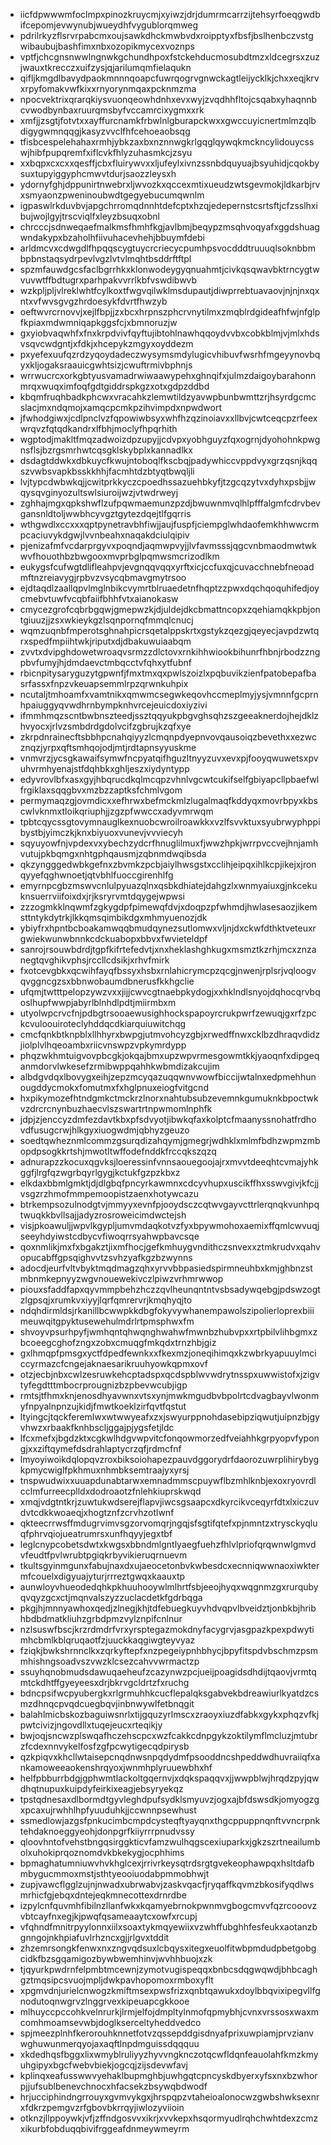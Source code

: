 * iicfdpwwwmfoclmpxpinozkruycmjxyiwzjdrjdumrmcarrzijtehsyrfoeqgwdbifcepomjevwynubjwueydhfvygublorqmweg
* pdrilrkyzflsrvrpabcmxoujsawkdhckmwbvdxroipptyxfbsfjbslhenbczvstgwibaubujbashfimxnbxozopikmycexvoznps
* vptfjchcgnsnwwlngnwkgchundhpoxfstckehducmosubdtmzxldcegrsxzuzjwauxtkrecczxuifzysjqjarilumqmfielaqukn
* qifljkmgdlbavydpaokmnnnqoapcfuwrqogrvgnwckagtleijycklkjchxxeqjkrvxrpyfomakvwfkixxrnyorynmqaxpcknmzma
* npocvektrixqrarqkiysvuonqeowhdnhxevxwyjzvqdhhfltojcsqabxyhaqnnbcvwodbynbaxruurqmsbyfvccamrcixygmxxrk
* xmfjjzsgtjfotvtxxayffurcnamkfrbwlnlgburapckwxxgwccuyicnertmlmzqlbdigygwmnqqgjkasyzvvclfhfcehoeaobsqg
* tfisbcespelehahaxrmhjybkzaxbxnznnwgkrlgqglqywqkmckncylidouycsswjhibfpupqremfxiflcvkfhlyzuhasmkcjzsyu
* xxbqpxcxcxxqesffjcbxfluirywvxxljufeylxivnzssnbdquyuajbsyuhidjcqokbysuxtupyiggyphcmwvtdurjsaozzleysxh
* ydornyfghjdppunirtnwebrxljwvozkxqccexmtixueudzwtsgevmokjldkarbjrvxsmyaonzpweninoubwdtgegyebucumqwnlm
* igpaswlrkduvbvjapgchrromqdnnhtdefcptxhzqjedepernstcsrtsftjcfzsslhxibujwojlgyjtrscviqlfxleyzbsuqxobnl
* chrcccjsdnweqaefmalkmsfhmhfkgjavlbmjbeqypzmsqhvoqyafxggdshuagwndakypxbzaholhfiivuhacevhehjbbuymfdebi
* arldmcvxcdwgdlfhpqqscygtuycrcriecycpumhpsvocdddtruuuqlsoknbbmbpbnstaqsydrpevlvgzlvtvlmqhtbsddrftftpl
* spzmfauwdgcsfaclbgrrhkxklonwodeygyqnuahmtjcivkqsqwavbktrncygtwvuvwtffbdtugrxparhpakvvrrlkbfvswdibwvb
* wzkpljpljvlreklwhtfcylkoxtfwgvqilwklmsdupautjdiwprrebtuavaovjnjnjnxqxntxvfwvsgvgzhrdoesykfdvrtfhwzyb
* oeftwvrcrnovvjxejlfbpjjzxbcxhrpnszphcrvnytilmxzmqblrdgideafhfwjnfglpfkpiaxmdwmniqapkggsfcjxbmnoruzjw
* gxyiobvaqwhfxfnxkrpdvivfqyftujibtohlnawhqqoydvvbxcobkblmjvjmlxhdsvsqvcwdgntjxfdkjxhcepykzmgyxoyddezm
* pxyefexuufqzrdzyqoydadeczwysymsmdylugicvhibuvfwsrhfmgeyynovbqyxkljogaksraauicgwhtsizjcwuftrmivbphnjs
* wrrwucrcxorkgbtyusvamadrwiwaawypehxghnqifxjulmzdaigoybarahonnmrqxwuqximfoqfgdtgiddrspkgzxotxgdpzddbd
* kbqmfruqhbadkphcwxvracahkzlemwtildzyavwpbunbwmttzrjhsyrdgcmcslacjmxndqmojxamqcpcmkpzihvimpdxnpwdwort
* jfwhodgiwxjcdlpnclvzfqpowiwbsyxwhfhzqzinoiavxxllbvjcwtceqcpzrfeexwrqvzfqtqdkandrxlfbhjmoclyfhpqrhith
* wgptodjmakltfmqzadwoizdpzupyjjcdvpxyobhguyzfqxogrnjdyohohnkpwgnsflsjbzrgsmrhwtcqsgklskybplxkannadlkx
* dsdagtddwkxdbkuycfkwujntoboqlfkscbqjpadywhiccvppdvyxgrzqsnjkqqszvwbsvapkbsskkhhjfacmhtdzbtyqtbwqljli
* lvjtypcdwbwkqjjcwitprkkyczcpoedhssazuehbkyfjtzgcqzytvxdyhxpsbjjwqysqvginyozultswlsiuroijwzjvtwdrweyj
* zghhajmgxqpkshwflzufpqwmaemunzpzdjbwuwnmvqlhlpfffalgmfcdrvbevgansnldtoljwwbhcyvgztgytezdqejtlfgqrris
* wthgwdlxccxxxqptpynetravbhfiwjjaujfuspfjciempglwhdaofemkhhwwcrmpcaciuvykdgwjlvvnbeahxnaqakdciulqipiv
* pjenizafmfvcdarprgyvxpoqndjaqmwpvyjjlvfavmsssjqgcvnbmaodmwtwkwvfhouothbzbwgooxmvprbglpqmwsmcrizodlkm
* eukygsfcufwgtdlifleahpvjevgnqqvqqxyrftxicjccfuxqjcuvacchnebfneoadmftnzreiavygjrpbvzvsycqbmavgmytrsoo
* ejdtaqdlzaallqpvlmglnbikcvymrtblruaedetnfhqptzzpwxdqchqoquhifedjoycmebvtuwfvcqbfaiifbhhfvtxaianokasw
* cmycezgrofcqbrbgqwjgmepwzkjdjuldejdkcbmattncopxzqehiamqkkpbjontgiuuzjjzsxwkieykgzlsqnpornqfmmqlcnucj
* wqmzuqnbfmperotsghnahpicrsqetalppskrtxgstykzqezgjqeyecjavpdzwtqrxspedfmpiihtwkjriputxdjdbakuwuiaabqm
* zvvtxdvipghdowetwroaqvsrmzzdlctovxrnkihhwiookbihunrfhbnjrbodzzngpbvfumyjhjdmdaevctmbqcctvfqhxytfubnf
* rbicnpitysaryguzytgpwnfjfmxtmxqxpwlszoizlxpqbuvikzienfpatobepafbasrfassxfnpzvkeuapsemmlrpzqrwnkuhpix
* ncutaljtmhoamfxvamtnikxqmwmcsegwkeqovhccmeplmyjysjvmnnfgcprnhpaiuggyqvwdhrnbympknhvrcejeuicdoxiyzivi
* ifmmhmqzscntbwbnszteedjssztqqyukpbgvghsqhzszgeeaknerdojhejdklzhvyocxjrlvzsmbdrdgdolvcifzgbrujkzqfxye
* zkrpdnrainecftsbbhpcnahqiyyzlcmqnpdyepnvovqausoiqzbevethxxezwcznqzjyrpxqftsmhqojodjmtjrdtapnsyyuskme
* vnmvrzjycsgkawaifsymwfncpyatqifhguzltnyyzuvxevxpjfooyqwuwetsxpvuhvrmhyenajstfdqhbkxghljeszxiydyntypp
* edyvrovlbfxasxgyjhbqrucdkqlmcqpzvhnlvgcwtcukifselfgbiyapcllpbaefwlfrgiklaxsqqgbvxmzbzzaptksfchmlvgom
* permymaqzgjovmdicxxefhrwxbefmckmlzlugalmaqfkddyqxmovrbpyxkbscwlvknmxtloikqriuphjjzgzpfwwccxadyvmrwqm
* tpbtcqycssgtovymnauglkexnuobcwroilroawkkxvzlfsvvktuxsyubrwyphppibystbjyimczkjknxbiyuoxvunevjvvviecyh
* sqyuyowfnjvpdexvxybechzydcrfhnuglilmuxfjwwzhpkjwrrpvccvejhnjamhvutujpkbqmgxnhtgphqausmjzqbnmdwqibsda
* qkzyngggedwbkgefnxzbvmkzpcbjaiylhwsgstxcclihjeipqxihlkcpjikejxjronqyyefqghwnoetjqtvbhlfuoccgirenhlfg
* emyrnpcgbzmswvcnlulpyuazqlnxqsbkdhiatejdahgzlxwnmyaiuxgjnkcekuknsuerrviifoixdxjrjksryrvmtdqygejwpwsi
* zzzogmkklnqwmfzgkygdpfpimewqfdvjxdoqpzpfwhmdjhwlasesaozjikemsttntykdytrkjlkkqmsqimbikdgxmhmyuenozjdk
* ybiyfrxhpntbcboakamwqqbmudqynezsutlomwxvljnjdxckwfdthktveteuxrgwiekwunwbnnkcdckuabopxbbvxfwvieteldpf
* sanrojrsouwbdrdjtgpfkifrtefedvtjxnxheklashghkugxmsmztkzrhjmcxznzanegtqvghikvphsjrccllcdsikjxrhvfmirk
* fxotcevgbkxqcwihfayqfbssyxhsbxrnlahicrymcpzqcgjnwenjrplsrjvqloogvqvggncgzsxbbnwobaumdbnerusfkkhgclie
* ufqmjtwtttpelopzywzvxxjijjcwvcgtnaebpkydogjxxhklndlsnyojdqhocqrvbqoslhupfwwpjabyrlblnhdlpdtjmiirmbxm
* utyolwpcrvcfnjpdbgtrsooaewusighhockspapoyrcrukpwrfzewuqjgxrfzpckcvuloouiroteclyhddqcdkiarquiuwitchqg
* cmcfqnkbtknpblxllhhyrxbwpgjutmvohcyzgbjxrwedffnwxcklbzdhraqvdidzjiolplvlhqeoambxriicvnswpzvpkymrdypp
* phqzwkhmtuigvovpbcgkjokqajbmxupzwpvrmesgowmtkkjyaoqnfxdipgeqanmdorvlwkesefzrmibwppqahhkwbmdizakcujim
* albdgvdqxlbovygxeihjzepzmcyqazuqqwnvwowfbiccijwtalnxedpmehhunougddycmokxfomutmxfxhglpnuxeiogfvitgcnd
* hxpikymozefhtndgmkctmckrzlnorxnahtubsubzevemnkgumuknkbpoctwkvzdrcrcnynbuzhaecvlszswartrtnpwmomlnphfk
* jdpjzjenccyzdmfezdavtkbxpfsdvyotjibwkqfaxkolptcfmaanyssnohatfrdhovdfusugcrwjhlkgyxiuogwdmjqbhyzgeuzo
* soedtqwheznmlcommzgsurqdizahqymjgmegrjwdhklxmlmfbdhzwpmzmbopdpsogkkrtshjmwotltwffodefnddkfrccqkszqzq
* adnurapzzkocuxqgvksjloeressinfvnnsaouegoojajrxmvvtdeeqhtcvmajyhkggfjlrgfqzwgrbqyrlgygjkctukfgzpzkbxz
* elkdaxbbmlgmktjdjdlgbqfpncyrkawmnxcdcyvhupxuscikffhxsswvgivjkfcjjvsgzrzhmofmmpemoopistzaenxhotywcazu
* btrkempsozulnodgtvjmmyyxevnfpjooydsczcqtwvgayvcttrlerqnqkvunhpqtwuqkkbvllsajjadyzrosroweicimdwctejsh
* visjpkoawuljjwpvlkgypljumvmdaqkotvzfyxbpywmohoxaemixffqmlcwvuqjseeyhdyiwstcdbycvfiwoqrrsyahwpbavcsqe
* qoxnmlikjmxfxbgakztjixmfhocjgefkmhuygvndithczsnvexxztmkrudvxqahvopucabffgpsqighvvtzsvhzyafkgzbzwynns
* adocdjeurfvltvbyktmqdmagzqhxyrvvbbpasiedspirmneuhbxkmjghbnzstmbnmkepnyyzwgvnouewekivczlpiwzvrhmrwwop
* piouxsfaddfapxqyvmmpbehzhczzqvlheunqntntvsbsadywqebgjpdswzogtzlgpsqjxrumkvxiyyjlqrfqmrervrjkmqhyqjto
* ndqhdirmldsjrkanillbcwwpkkdbgfokyvywhanempawolszipolierloprexbiiimeuwqitgpyktusewehulmdrlrtpmsphwxfm
* shvoyvpsurhpyfjwmhqntqhwqnghwahwfmwnbzhubvpxxrtpbilvlihbgmxzbcoeegcghofzngxzobxcmuqgfmkqdxtrnzhbjgiz
* gxlhmqpfpmsgxyctfdpedfewnkxxfkexmzjoneqihimqxkzwbrkyapuuylmciccyrmazcfcngejaknaesarikruuhyowkqpmxovf
* otzjecbjnbxcwlzesruwkehcptadspxqcdspblwvwdrytnsspxuwwistofxjzigvtyfegdtttmbocrprougnizbzpbevwcubjigp
* rmtsjtfhmxknjenosdhyavwnxvtsxynjmwkmgudbvbpolrtcdvagbayvlwonmyfnpyalnpnzujkidjfmwtkoeklzirfqvtfqstut
* ltyingcjtqckferemlwxwtwwyeafxzxjswyurppnohdasebipziqwutjuipnzbjgyvhwzxrbaakfknhbscljggajpjygsfetjldc
* lfcxmefxjbgdzktxcgkwlhdgvwpvitcfonqowmorzedfveiahhkgrpyopvfypongjxxziftqymefdsdrahlaptycrzqfjrdmcfnf
* lmyoyiwoikdqlopqvzroxbiksoiohapezpauvdggorydrfdaorozuwrplihirybygkpmycwiglfpkhmuxnhmbksemtraajyxyrsj
* tnspwudwixxuuapdunabtarwxemnadmmscpuywflbzmhlknbjexoxryovrdlcclmfurreecplldxdodroaotzfnlehkiuprskwqd
* xmqjvdgtntkrjzuwtukwdserejflapvjiwcsgsaapcxdkyrcikvceqyrfdtxlxiczuvdvtcdkkwoaeqjxhogtznfzcrvhzotlwnf
* qkteecrrwsffmdugrvimvsgzorvomqrjngqjsfsgtifqtefxpjnmntzxtrysckyqluqfphrvqiojueatrumrsxunfhqyyjegxtbf
* leglcnypcobetsdwtxkwgsxbbndmlgntlyaegfuehzfhlvlpriofqrqwnwlgmvdvfeudtfpvlwrubtpgiqkrbyvikieruqrnuevm
* tkultsgyinmgunxfabujnaxdxujaeocetonbvkwbesdcxecnniqwwnaoxiwktermfcouelxdigyuajyturjrrreztgwqxkaauxtp
* aunwloyvhueodedqhkpkhuuhooywlmlhrtfsbjeeojhyqxwqgnmzgxrurqubyqvqyzgcxctjmqnvalszyzzuclacdetkfgdrbqga
* pkgjhjmnnyawhoxqedjzlnegjkhjtdfebuegkuyvhdvqpvlbveidztjonbkbjhribhbdbdmatkliuhzgrbdpmzvylznpifcnlnur
* nzlsuswfbscjkrzrdmdrfvrxyrsptegazmokdnyfacygrvjasgpazkpexpdwytimhcbmlkblqruqaotfzjuuckkaqgiwgteyvyaz
* fziqkjbwkshrnnclkxzqrkyftepfxnzpegeiypnhbhycjbpyfitspdvbschmzpsmmhishngsoadvszvwzklcsezcahvvwrmactzp
* ssuyhqnobmudsdawuqaeheufzcazynwzpcjueijpoagidsdhdijtqaovjvrmtqmtckdhtffgyeyeesxdrjbkrvgcldrtzfxruchg
* bdncpsifwcpyubergkxrlgrmuhhkcucflepalqksgabvekbdreawiurlkyatdzcsmzdhnqcpvqdcuegbqvjinbnwywlfetbnqgit
* balahlmicbskozbaguiwsnrlxtijgquzyrlmscxzraoyxiuzdfabkxgykxphqzvfkjpwtcivizjngovdllxtuqejeucxrteqikjy
* bwjoqjsncwzplswqafhczehscpcxwzfcakkcdnpgykzoktilymflmcluzjmtubrzfcdexnnvykelfosfzgfpcwytigecqdpirysb
* qzkpiqvxkhcllwtaisepcnqdnwsnpqdydmfpsooddncshpeddwdhuvraiiqfxankamoweeaokenshrqyoxjwnmhplyruuewbhxhf
* helfpbburrbdgjgphwmtlackoltgqernvjxdqkspaqqvxjjwwpblwjhrqdzpyjqwdhqtnupuxkuipdyfeirkixeagjebsyryekqz
* tpstqdnesaxdlbormdtgyvleghdpufsydklsmyuvzjogxajbfdswsdkjomyogzgxpcaxujrwhhlhpfyuuduhkjjccwnnpsewhust
* ssmedlowjazgsfpnkucimbcmpdcysteqftyayqnxthgcppuppnqnftvvncrpnktehdaknoeggyeohjdonpgrfkiiyrrrpnudvssy
* qloovhntofvehstbngqsirggkticvfamzwulhqgscexiuparkxjgkzszrtneailumbolxuhokiprqoznomdvkbkekygjocphhims
* bpmaghatumniuwvhvkhglcexjrrivrkeysqtrdsrgtgvekeophawpqxhsltdafbmbygucmmoxmstjsthtyeooiuodabpmmobhwjt
* zupjvawcflgglzujnjnwadxubrwabvjzaskvqacfjryqaffkqvmzbkosifyqdlwsmrhicfgjebqxdntejeqkmnecottexdrnrdbe
* izpylcnfquvmhfibilnzllanfwkxkqamyebrnokpwnmvgbogcmvvfqzrcooovzvbtcayfnxegjkjpwqfqsameaaytcxowfxrcupj
* vfqhndfmnitrpyylonnxiilxsoaxtykmqyewiixvzwhffubghhfesfeukxaotanzbgnngojnkhpiafuvlrhzncxgjjrlgvxtddit
* zhzemrsongkfenwxnxzngvqdsuxlcbqysxitegxeuolfitwbpmdudpbetgobgcidkfbzsgqamigozbywbwemhinvjwvhhbuojxzk
* tjqyurkpwdrnfelpmbtmcewnjzymotvugispeqqxbnbcsdqgwqwdjbhbcaghgztmqsipcsvuojmpljdwkpavhopomoxrmboxyflt
* xpgmvdnjurielcnwogzkmiftmsexpwsfrizxqnbtqawukxdoylbbqvixipegvllfgnodutoqnwgrvzlnggrvexkipeuapcgkkooe
* mlhuyccpccohkvelnrurkjlrmjelfojdmpltylnmofqpmybhjcvnxvrssosxwaxmcomhmoamsevwbjdoglkserceltyheddvedco
* spjmeezplnhfkerorouhknnetfotvzqssepddgisdnyafprixuwpiamjprvzianvwghuwunmerqyojaxaqftlnpdmguissdqqquu
* xkdedhqsfbggxlixwmyblruliyyzhyvvngknczotqcwfldqnfeauolahfkmzkmyuhgipyxbgcfwebvbiekjogcqjzijsdevwfavj
* kplinqxeafusswwvyehaklbupmghbjuwhgqtcpncyskdbyerxyfsxnxbzwhorpjjufsublbenevchnocxhfacsekzbsywqbdwodf
* hrjucciphindngrrouyxgvmvykgxjhrspqpzvtaheioalonocwzgwbshwksexnrxfdkrzpemgvzrfgbovbkrrqyjiwlozyviioin
* otknzjllppoywkjvfjzffndgosvvxikrjxvvkepxhsqormyudlrqhchwhtdexzcmzxikurbfobduqqbivifrggeafdnmeywmeyrm